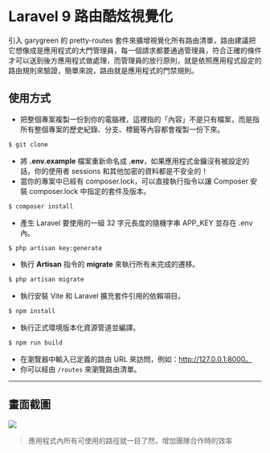 # Laravel 9 路由酷炫視覺化

引入 garygreen 的 pretty-routes 套件來擴增視覺化所有路由清單，路由建議把它想像成是應用程式的大門管理員，每一個請求都要通過管理員，符合正確的條件才可以送到後方應用程式做處理，而管理員的放行原則，就是依照應用程式設定的路由規則來驗證，簡單來說，路由就是應用程式的門禁規則。

## 使用方式
- 把整個專案複製一份到你的電腦裡，這裡指的「內容」不是只有檔案，而是指所有整個專案的歷史紀錄、分支、標籤等內容都會複製一份下來。
```sh
$ git clone
```
- 將 __.env.example__ 檔案重新命名成 __.env__，如果應用程式金鑰沒有被設定的話，你的使用者 sessions 和其他加密的資料都是不安全的！
- 當你的專案中已經有 composer.lock，可以直接執行指令以讓 Composer 安裝 composer.lock 中指定的套件及版本。
```sh
$ composer install
```
- 產生 Laravel 要使用的一組 32 字元長度的隨機字串 APP_KEY 並存在 .env 內。
```sh
$ php artisan key:generate
```
- 執行 __Artisan__ 指令的 __migrate__ 來執行所有未完成的遷移。
```sh
$ php artisan migrate
```
- 執行安裝 Vite 和 Laravel 擴充套件引用的依賴項目。
```sh
$ npm install
```
- 執行正式環境版本化資源管道並編譯。
```sh
$ npm run build
```
- 在瀏覽器中輸入已定義的路由 URL 來訪問，例如：http://127.0.0.1:8000。
- 你可以經由 `/routes` 來瀏覽路由清單。

----

## 畫面截圖
![](https://i.imgur.com/OGzsTWR.png)
> 應用程式內所有可使用的路徑就一目了然，增加團隊合作時的效率
